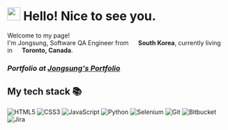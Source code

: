 <h1><img src="https://emojis.slackmojis.com/emojis/images/1531849430/4246/blob-sunglasses.gif?1531849430" width="30"/> Hello! Nice to see you.</h1>


<p>Welcome to my page! </br> I'm Jongsung, Software QA Engineer from <img src="https://cdn-icons-png.flaticon.com/512/317/317314.png" width="14"/> <b>South Korea</b>, currently living in <img src="https://cdn-icons-png.flaticon.com/512/317/317142.png" width="14"/> <b>Toronto, Canada</b>. </p>

<p>
  <em>
  <h3>
    Portfolio at 
    <a href="https://jongsungbae.github.io/portfolio/" target="_blank">
      Jongsung's Portfolio
    </a>
  </h3>
  </em>
</p>

<h2> My tech stack 📚 </h2>

![HTML5](https://img.shields.io/badge/-HTML5-F05032?style=for-the-badge&logo=html5&logoColor=ffffff)
![CSS3](https://img.shields.io/badge/-CSS3-007ACC?style=for-the-badge&logo=css3)
![JavaScript](https://img.shields.io/badge/-JavaScript-%23F7DF1C?style=for-the-badge&logo=javascript&logoColor=000000&labelColor=%23F7DF1C&color=%23FFCE5A)
![Python](https://img.shields.io/badge/-Python-222222?style=for-the-badge&logo=python)
![Selenium](https://img.shields.io/badge/-Selenium-222222?style=for-the-badge&logo=selenium)
![Git](https://img.shields.io/badge/-Git-F05032?style=for-the-badge&logo=git&logoColor=ffffff)
![Bitbucket](https://img.shields.io/badge/-Bitbucket-222222?style=for-the-badge&logo=bitbucket&logoColor=blue)
![Jira](https://img.shields.io/badge/-Jira-222222?style=for-the-badge&logo=jira)

